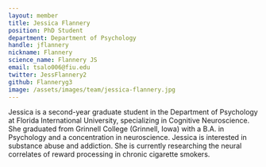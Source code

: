 ```yaml
---
layout: member
title: Jessica Flannery
position: PhD Student
department: Department of Psychology
handle: jflannery
nickname: Flannery
science_name: Flannery JS
email: tsalo006@fiu.edu
twitter: JessFlannery2
github: Flanneryg3
image: /assets/images/team/jessica-flannery.jpg
---
```


Jessica is a second-year graduate student in the Department of Psychology at Florida International University, specializing in Cognitive Neuroscience. She graduated from Grinnell College (Grinnell, Iowa) with a B.A. in Psychology and a concentration in neuroscience. Jessica is interested in substance abuse and addiction. She is currently researching the neural correlates of reward processing in chronic cigarette smokers.
